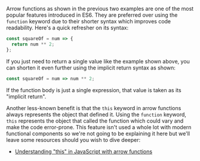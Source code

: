 Arrow functions as shown in the previous two examples are one of the most popular features introduced in ES6. They are preferred over using the `function` keyword due to their shorter syntax which improves code readability. Here's a quick refresher on its syntax:

```javascript
const squareOf = num => {
  return num ** 2;
};
```

If you just need to return a single value like the example shown above, you can shorten it even further using the implicit return syntax as shown: 

```javascript
const squareOf = num => num ** 2;
```

If the function body is just a single expression, that value is taken as its "implicit return".

Another less-known benefit is that the `this` keyword in arrow functions always represents the object that defined it. Using the `function` keyword, `this` represents the object that called the function which could vary and make the code error-prone. This feature isn't used a whole lot with modern functional components so we're not going to be explaining it here but we'll leave some resources should you wish to dive deeper:

- [Understanding "this" in JavaScript with arrow functions](https://www.codementor.io/@dariogarciamoya/understanding-this-in-javascript-with-arrow-functions-gcpjwfyuc)